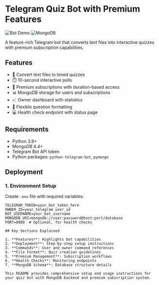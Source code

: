# Telegram Quiz Bot with Premium Features

![Bot Demo](https://img.shields.io/badge/Telegram-Quiz%20Bot-blue) 
![MongoDB](https://img.shields.io/badge/MongoDB-4.4%2B-green)

A feature-rich Telegram bot that converts text files into interactive quizzes with premium subscription capabilities.

## Features

- 🧠 Convert text files to timed quizzes
- ⏱️ 10-second interactive polls
- 💎 Premium subscriptions with duration-based access
- 📊 MongoDB storage for users and subscriptions
- 📈 Owner dashboard with statistics
- 🧾 Flexible question formatting
- 💻 Health check endpoint with status page

## Requirements

- Python 3.8+
- MongoDB 4.4+
- Telegram Bot API token
- Python packages: `python-telegram-bot`, `pymongo`

## Deployment

### 1. Environment Setup

Create `.env` file with required variables:

```env
TELEGRAM_TOKEN=your_bot_token_here
OWNER_ID=your_telegram_user_id
BOT_USERNAME=your_bot_username
MONGODB_URI=mongodb://user:password@host:port/database
PORT=8080  # Optional, for health checks

## Key Sections Explained

1. **Features**: Highlights bot capabilities
2. **Deployment**: Step-by-step setup instructions
3. **Commands**: User and owner command references
4. **File Format**: Quiz creation guidelines
5. **Premium Management**: Subscription workflows
6. **Health Checks**: Monitoring endpoints
7. **MongoDB Schema**: Database structure details

This README provides comprehensive setup and usage instructions for your quiz bot with MongoDB backend and premium subscription system.
